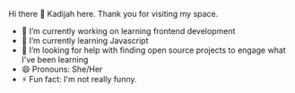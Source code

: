  Hi there 👋 Kadijah here. Thank you for visiting my space.



- 🔭 I’m currently working on learning frontend development
- 🌱 I’m currently learning Javascript
- 🤔 I’m looking for help with finding open source projects to engage what I've been learning
- 😄 Pronouns: She/Her
- ⚡ Fun fact: I'm not really funny.

